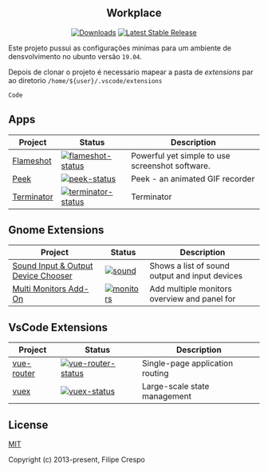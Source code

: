<h2 align="center">Workplace</h2>

<p align="center">
    <a href="https://npmcharts.com/compare/vue?minimal=true"><img src="https://img.shields.io/npm/dm/vue.svg" alt="Downloads"></a>
    <a href="https://github.com/lupoDharkael/flameshot/releases">
        <img src="https://img.shields.io/github/release/lupoDharkael/flameshot.svg?style=flat-square" alt="Latest Stable Release" />
    </a>
</p>

Este projeto pussui as configurações minimas para um ambiente de densvolvimento no ubunto versão `19.04`.

Depois de clonar o projeto é necessario  mapear a pasta de *extensions* par ao diretorio `/home/${user}/.vscode/extensions`

```
Code 
```


## Apps

| Project | Status | Description |
|---------|--------|-------------|
| [Flameshot]          | [![flameshot-status]][flameshot] | Powerful yet simple to use screenshot software. |
| [Peek]                | [![peek-status]][peek] | Peek - an animated GIF recorder |
| [Terminator]                | [![terminator-status]][terminator] | Terminator |

[flameshot]: https://github.com/lupoDharkael/flameshot
[flameshot-status]: https://img.shields.io/github/release/lupoDharkael/flameshot.svg

[peek]: https://github.com/phw/peek
[peek-status]: https://img.shields.io/github/release/phw/peek.svg

[terminator]: https://gnometerminator.blogspot.com/p/introduction.html
[terminator-status]: https://img.shields.io/badge/release-v1.91-blue

## Gnome Extensions

| Project | Status | Description |
|---------|--------|-------------|
| [Sound Input & Output Device Chooser]        | [![sound]][sound-status]  | Shows a list of sound output and input devices |
| [Multi Monitors Add-On]                | [![monitors]][monitors-status] | Add multiple monitors overview and panel for 



[Sound Input & Output Device Chooser]: https://extensions.gnome.org/extension/906/sound-output-device-chooser/
[sound]: https://img.shields.io/badge/release-v3.22-blue
[sound-status]: https://github.com/kgshank/gse-sound-output-device-chooser

[Multi Monitors Add-On]: https://extensions.gnome.org/extension/921/multi-monitors-add-on/
[monitors]: https://img.shields.io/badge/release-v2.0-blue
[monitors-status]: https://github.com/spin83/multi-monitors-add-on




## VsCode Extensions

| Project | Status | Description |
|---------|--------|-------------|
| [vue-router]          | [![vue-router-status]][vue-router-package] | Single-page application routing |
| [vuex]                | [![vuex-status]][vuex-package] | Large-scale state management |


[vue-router]: https://github.com/vuejs/vue-router
[vuex]: https://github.com/vuejs/vuex

[vue-router-status]: https://img.shields.io/npm/v/vue-router.svg
[vuex-status]: https://img.shields.io/npm/v/vuex.svg

[vue-router-package]: https://npmjs.com/package/vue-router
[vuex-package]: https://npmjs.com/package/vuex




## License

[MIT](http://opensource.org/licenses/MIT)

Copyright (c) 2013-present, Filipe Crespo
